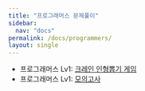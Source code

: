```yaml
---
title: "프로그래머스 문제풀이"
sidebar:
  nav: "docs"
permalink: /docs/programmers/
layout: single
---
```


- 프로그래머스 Lv1: [크레인 인형뽑기 게임](cranedoll/)
- 프로그래머스 Lv1: [모의고사](test/)
